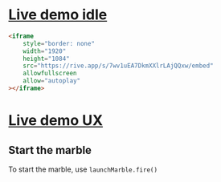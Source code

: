 # **[Live demo idle](https://rive.app/s/7wv1uEA7DkmXXlrLAjQQxw/embed)**

```html
<iframe
	style="border: none"
	width="1920"
	height="1084"
	src="https://rive.app/s/7wv1uEA7DkmXXlrLAjQQxw/embed"
	allowfullscreen
	allow="autoplay"
></iframe>
```

# **[Live demo UX](https://guillaumecartoonbase.github.io/pasqalCase/)**

## Start the marble

To start the marble, use
`launchMarble.fire()`
